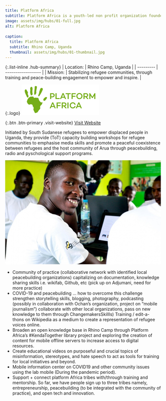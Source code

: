 ```yaml
---
title: Platform Africa
subtitle: Platform Africa is a youth-led non profit organization founded in 2017 in the Rhino Camp refugee settlement in Arua district, northern Uganda.
image: assets/img/hubs/01-full.jpg
alt: Platform Africa

caption:
  title: Platform Africa
  subtitle: Rhino Camp, Uganda
  thumbnail: assets/img/hubs/01-thumbnail.jpg
---
```


{:.list-inline .hub-summary}
| Location: | Rhino Camp, Uganda |
| --------- | ------------------ |
| Mission:  | Stabilizing refugee communities, through training and peace-building engagement to empower and inspire. |

{:.logo}
![Platform Africa](assets/img/hubs/01-logo.png)

{:.btn .btn-primary .visit-website}
[Visit Website](https://www.platformafrica.ngo/)

Initiated by South Sudanese refugees to empower displaced people in Uganda, they provide (ToT) capacity building workshops for refugee communities to emphasise media skills and promote a peaceful coexistence between refugees and the host community of Arua through peacebuilding, radio and pyschological support programs.

![Content1](assets/img/hubs/01-content.jpg)

- Community of practice (collaborative network with identified local peacebuilding organizations) capitalizing on documentation, knowledge sharing skills i.e. wikifab, Github, etc (pick up on Adjumani, need for more practice)
- COVID-19 and peacebuilding … how to overcome this challenge strengthen storytelling skills, blogging, photography, podcasting (possibly in collaboration with Ochan’s organization, project on “mobile journalism”) collaborate with other local organizations, pass on new knowledge to them through ChangemakersSkillls)
Training / edit-a-thons on Wikipedia as a medium to create a representation of refugee voices online.
- Broaden an open knowledge base in Rhino Camp through Platform Africa’s #KendaTogether library project and exploring the creation of content for mobile offline servers to increase access to digital resources.
- Create educational videos on purposeful and crucial topics of misinformation, stereotypes, and hate speech to act as tools for training for local initiatives and beyond.
- Mobile information center on COVID19 and other community issues using the lab mobile (During the pandemic period).
- Support + connect platform Africa tribes with/through training and mentorship. So far, we have people sign up to three tribes namely, entrepreneurship, peacebuilding (to be integrated with the community of practice), and open tech and innovation.

